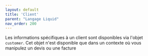 ```yaml
---
layout: default
title: 'Client'
parent: "Langage Liquid"
nav_order: 200
---
```


Les informations spécifiques à un client sont disponibles via l'objet `customer`.
Cet objet n'est disponible que dans un contexte où vous manipulez un devis ou une facture
